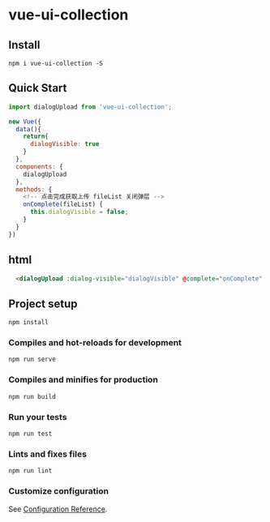 # vue-ui-collection

## Install
```
npm i vue-ui-collection -S
```

## Quick Start
``` javascript
import dialogUpload from 'vue-ui-collection';

new Vue({
  data(){
    return{
      dialogVisible: true
    }
  },
  components: {
    dialogUpload
  },
  methods: {
    <!-- 点击完成获取上传 fileList 关闭弹层 -->
    onComplete(fileList) {
      this.dialogVisible = false;
    }
  }
})
```
## html
```html
  <dialogUpload :dialog-visible="dialogVisible" @complete="onComplete" />
```

## Project setup
```
npm install
```

### Compiles and hot-reloads for development
```
npm run serve
```

### Compiles and minifies for production
```
npm run build
```

### Run your tests
```
npm run test
```

### Lints and fixes files
```
npm run lint
```

### Customize configuration
See [Configuration Reference](https://cli.vuejs.org/config/).
